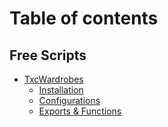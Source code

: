 # Table of contents

## Free Scripts

* [TxcWardrobes](README.md)
  * [Installation](free-scripts/txcwardrobes/installation.md)
  * [Configurations](free-scripts/txcwardrobes/configurations.md)
  * [Exports & Functions](free-scripts/txcwardrobes/exports-and-functions.md)
